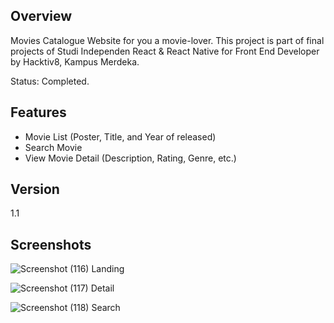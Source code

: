 ## Overview

Movies Catalogue Website for you a movie-lover. This project is part of final projects of Studi Independen React & React Native for Front End Developer by Hacktiv8, Kampus Merdeka.

Status: Completed.

## Features

- Movie List (Poster, Title, and Year of released)
- Search Movie
- View Movie Detail (Description, Rating, Genre, etc.)

## Version

1.1

## Screenshots

![Screenshot (116)](https://user-images.githubusercontent.com/53704057/171999626-81ee6376-f071-44b6-a0af-9eaf662e24cf.png)
Landing

![Screenshot (117)](https://user-images.githubusercontent.com/53704057/171999630-5565e31f-b6f7-4e7f-88fa-64147d140848.png)
Detail

![Screenshot (118)](https://user-images.githubusercontent.com/53704057/171999632-99101cd9-bd5e-4f9c-90fc-e98fbed4d6d3.png)
Search
